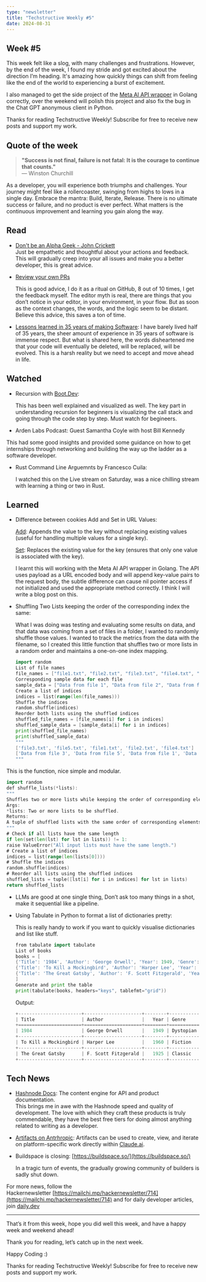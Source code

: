 ```yaml
---
type: "newsletter"
title: "Techstructive Weekly #5"
date: 2024-08-31
---
```


## Week #5

This week felt like a slog, with many challenges and frustrations. However, by the end of the week, I found my stride and got excited about the direction I’m heading. It's amazing how quickly things can shift from feeling like the end of the world to experiencing a burst of excitement.

I also managed to get the side project of the [Meta AI API wrapper](https://github.com/Mr-Destructive/meta-ai-golang) in Golang correctly, over the weekend will polish this project and also fix the bug in the Chat GPT anonymous client in Python.

Thanks for reading Techstructive Weekly! Subscribe for free to receive new posts and support my work.

## Quote of the week

> **"Success is not final, failure is not fatal: It is the courage to continue that counts."**  
> — Winston Churchill

As a developer, you will experience both triumphs and challenges. Your journey might feel like a rollercoaster, swinging from highs to lows in a single day. Embrace the mantra: Build, Iterate, Release. There is no ultimate success or failure, and no product is ever perfect. What matters is the continuous improvement and learning you gain along the way.

## Read

* [Don't be an Alpha Geek - John Crickett](https://open.substack.com/pub/developingskills/p/dont-be-an-alpha-geek?utm_source=share&utm_medium=android&r=1hoe7f)  
    Just be empathetic and thoughtful about your actions and feedback. This will gradually creep into your all issues and make you a better developer, this is great advice.
    
* [Review your own PRs](https://sophiabits.com/blog/review-your-own-prs)
    
    This is good advice, I do it as a ritual on GitHub, 8 out of 10 times, I get the feedback myself. The editor myth is real, there are things that you don’t notice in your editor, in your environment, in your flow. But as soon as the context changes, the words, and the logic seem to be distant. Believe this advice, this saves a ton of time.
    
* [Lessons learned in 35 years of making Software](https://dev.jimgrey.net/2024/07/03/lessons-learned-in-35-years-of-making-software/): I have barely lived half of 35 years, the sheer amount of experience in 35 years of software is immense respect. But what is shared here, the words disheartened me that your code will eventually be deleted, will be replaced, will be evolved. This is a harsh reality but we need to accept and move ahead in life.
    

## Watched

* Recursion with [Boot.Dev](http://Boot.Dev):
    
    This has been well explained and visualized as well. The key part in understanding recursion for beginners is visualizing the call stack and going through the code step by step. Must watch for begineers.
    
* Arden Labs Podcast: Guest Samantha Coyle with host Bill Kennedy  
    

This had some good insights and provided some guidance on how to get internships through networking and building the way up the ladder as a software developer.

* Rust Command Line Arguemnts by Francesco Cuila:
    
    I watched this on the Live stream on Saturday, was a nice chilling stream with learning a thing or two in Rust.
    

## Learned

* Difference between cookies Add and Set in URL Values:
    
    [Add](https://pkg.go.dev/net/url#Values.Add): Appends the value to the key without replacing existing values (useful for handling multiple values for a single key).
    
    [Set](https://pkg.go.dev/net/url#Values.Set): Replaces the existing value for the key (ensures that only one value is associated with the key).
    
    I learnt this will working with the Meta AI API wrapper in Golang. The API uses payload as a URL encoded body and will append key-value pairs to the request body, the subtle difference can cause nil pointer access if not initialized and used the appropriate method correctly. I think I will write a blog post on this.
    
* Shuffling Two Lists keeping the order of the corresponding index the same:
    
    What I was doing was testing and evaluating some results on data, and that data was coming from a set of files in a folder, I wanted to randomly shuffle those values. I wanted to track the metrics from the data with the filename, so I created this little function that shuffles two or more lists in a random order and maintains a one-on-one index mapping.
    
    ```go
    import random
    List of file names
    file_names = ["file1.txt", "file2.txt", "file3.txt", "file4.txt", "file5.txt"]
    Corresponding sample data for each file
    sample_data = ["Data from file 1", "Data from file 2", "Data from file 3", "Data from file 4", "Data from file 5"]
    Create a list of indices
    indices = list(range(len(file_names)))
    Shuffle the indices
    random.shuffle(indices)
    Reorder both lists using the shuffled indices
    shuffled_file_names = [file_names[i] for i in indices]
    shuffled_sample_data = [sample_data[i] for i in indices]
    print(shuffled_file_names)
    print(shuffled_sample_data)
    """
    ['file3.txt', 'file5.txt', 'file1.txt', 'file2.txt', 'file4.txt']
    ['Data from file 3', 'Data from file 5', 'Data from file 1', 'Data from file 2', 'Data from file 4']
    """
    ```
    

This is the function, nice simple and modular.

```go
import random
def shuffle_lists(*lists):
"""
Shuffles two or more lists while keeping the order of corresponding elements the same.
Args:
*lists: Two or more lists to be shuffled.
Returns:
A tuple of shuffled lists with the same order of corresponding elements.
"""
# Check if all lists have the same length
if len(set(len(lst) for lst in lists)) != 1:
raise ValueError("All input lists must have the same length.")
# Create a list of indices
indices = list(range(len(lists[0])))
# Shuffle the indices
random.shuffle(indices)
# Reorder all lists using the shuffled indices
shuffled_lists = tuple([lst[i] for i in indices] for lst in lists)
return shuffled_lists
```

* LLMs are good at one single thing, Don’t ask too many things in a shot, make it sequential like a pipeline.
    
* Using Tabulate in Python to format a list of dictionaries pretty:
    
    This is really handy to work if you want to quickly visualise dictionaries and list like stuff.
    
    ```go
    from tabulate import tabulate
    List of books
    books = [
    {'Title': '1984', 'Author': 'George Orwell', 'Year': 1949, 'Genre': 'Dystopian'},
    {'Title': 'To Kill a Mockingbird', 'Author': 'Harper Lee', 'Year': 1960, 'Genre': 'Fiction'},
    {'Title': 'The Great Gatsby', 'Author': 'F. Scott Fitzgerald', 'Year': 1925, 'Genre': 'Classic'}
    ]
    Generate and print the table
    print(tabulate(books, headers="keys", tablefmt="grid"))
    ```
    
    Output:
    
    ```go
    +-----------------------+---------------------+--------+-----------+
    | Title                 | Author              |   Year | Genre     |
    +=======================+=====================+========+===========+
    | 1984                  | George Orwell       |   1949 | Dystopian |
    +-----------------------+---------------------+--------+-----------+
    | To Kill a Mockingbird | Harper Lee          |   1960 | Fiction   |
    +-----------------------+---------------------+--------+-----------+
    | The Great Gatsby      | F. Scott Fitzgerald |   1925 | Classic   |
    +-----------------------+---------------------+--------+-----------+
    ```
    

## Tech News

* [Hashnode Docs](https://hashnode.com/blog/announcing-docs-by-hashnode-the-content-engine-for-api-and-product-documentation): The content engine for API and product documentation.  
    This brings me in awe with the Hashnode speed and quality of development. The love with which they craft these products is truly commendable, they have the best free tiers for doing almost anything related to writing as a developer.
    
* [Artifacts on Antrhropic](https://www.anthropic.com/news/artifacts): Artifacts can be used to create, view, and iterate on platform-specific work directly within [Claude.ai](http://Claude.ai).
    
* Buildspace is closing: [https://buildspace.so/](https://buildspace.so/)
    
    In a tragic turn of events, the gradually growing community of builders is sadly shut down.
    

For more news, follow the Hackernewsletter [https://mailchi.mp/hackernewsletter/714](https://mailchi.mp/hackernewsletter/714) and for daily developer articles, join [daily.dev](http://daily.dev)

---

That’s it from this week, hope you did well this week, and have a happy week and weekend ahead!

Thank you for reading, let’s catch up in the next week.

Happy Coding :)

Thanks for reading Techstructive Weekly! Subscribe for free to receive new posts and support my work.
